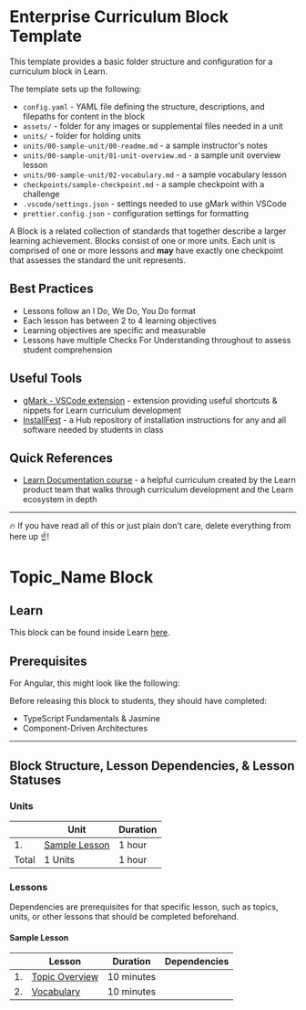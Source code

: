 # Enterprise Curriculum Block Template

This template provides a basic folder structure and configuration for a curriculum block in Learn.

The template sets up the following:

- `config.yaml` - YAML file defining the structure, descriptions, and filepaths for content in the block
- `assets/` - folder for any images or supplemental files needed in a unit
- `units/` - folder for holding units
- `units/00-sample-unit/00-readme.md` - a sample instructor's notes
- `units/00-sample-unit/01-unit-overview.md` - a sample unit overview lesson
- `units/00-sample-unit/02-vocabulary.md` - a sample vocabulary lesson
- `checkpoints/sample-checkpoint.md` - a sample checkpoint with a challenge
- `.vscode/settings.json` - settings needed to use gMark within VSCode
- `prettier.config.json` - configuration settings for formatting

A Block is a related collection of standards that together describe a larger learning achievement. Blocks consist of one or more units. Each unit is comprised of one or more lessons and **may** have exactly one checkpoint that assesses the standard the unit represents.

## Best Practices

- Lessons follow an I Do, We Do, You Do format
- Each lesson has between 2 to 4 learning objectives
- Learning objectives are specific and measurable
- Lessons have multiple Checks For Understanding throughout to assess student comprehension

## Useful Tools

- [gMark - VSCode extension](https://github.com/gSchool/gMark) - extension providing useful shortcuts & nippets for Learn curriculum development
- [InstallFest](https://github.com/gSchool/install-fest-ent) - a Hub repository of installation instructions for any and all software needed by students in class

## Quick References

- [Learn Documentation course](https://learn-2.galvanize.com/cohorts/667) - a helpful curriculum created by the Learn product team that walks through curriculum development and the Learn ecosystem in depth

---

:fire: If you have read all of this or just plain don't care, delete everything from here up :point_up:!

# Topic_Name Block

## Learn

This block can be found inside Learn [here]([learnurl]/blocks/####).

## Prerequisites

<!-- Things taught _before_ this block ever starts -->

For Angular, this might look like the following:

Before releasing this block to students, they should have completed:

- TypeScript Fundamentals & Jasmine
- Component-Driven Architectures

---

## Block Structure, Lesson Dependencies, & Lesson Statuses

### Units

|       | Unit                                                             | Duration |
| ----- | ---------------------------------------------------------------- | -------- |
| 1.    | [Sample Lesson](#sample-lesson)                                  |  1 hour  |
| Total | 1 Units                                                          |  1 hour  |

### Lessons

Dependencies are prerequisites for that specific lesson, such as topics, units, or other lessons that should be completed beforehand.

#### Sample Lesson

|       | Lesson                                                           |   Duration  |   Dependencies   |
| ----- | ---------------------------------------------------------------- |   --------  |   ------------   |
| 1.    | [Topic Overview](/units/00-sample-unit/01-unit-overview.md)      |  10 minutes |
| 2.    | [Vocabulary](/units/00-sample-unit/02-vocabulary.md)             |  10 minutes |

